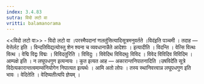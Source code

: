 ```yaml
---
index: 3.4.83
sutra: विदो लटो वा
vritti: balamanorama
---
```


<<विदो लटो वा>> - विदो लटो वा ।परस्मैपदानां णलतु॑सित्यादिसूत्रमनुवर्तते ।विद॑इति पञ्चमी । तदाह — वेत्तेर्लट इति । विन्दतिविद्यत्योस्तु शेन श्यना च व्यवधानान्नैते आदेशाः । इत्यादीति । विदन्ति । वेत्सि वित्थः वित्थ । वेद्मि विद्वः विद्मः । विविदतुरिति । विविदुः । विवेदिथ विविदथुः विविद । विवेद विविदिव विविदिम । आम्पक्षे इति । न लघूपधगुण इत्यन्वयः । कुत इत्यत आह — अकारान्तनिपातनादिति ।उषविदे॑ति सूत्रे विदेत्यकारान्तत्वमाम्संनियोगेन निपात्यत इत्यर्थः । आमि अतो लोपः । तस्य स्थानिवत्त्वान्न लघूपधगुण इति भावः । वेदितेति । वेदिष्यतीत्यपि ज्ञेयम् । 